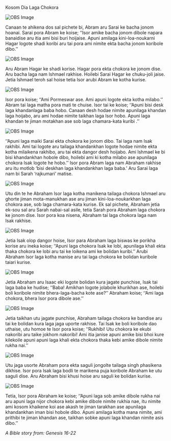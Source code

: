 Kosom Dia Laga Chokora

![OBS Image](https://cdn.door43.org/obs/jpg/360px/obs-en-05-01.jpg)

Canaan te ahikena dos sal pichete bi, Abram aru Sarai ke bacha jonom hoanai. Sarai pora Abram ke koise; ‘‘Isor amike bacha jonom dibole napara banaidise aru itia ami bisi buri hoijaise. Apuni amilaga kini-loa-noukarni Hagar logote shadi koribi aru tai pora ami nimite ekta bacha jonom koribole dibo.’’  

![OBS Image](https://cdn.door43.org/obs/jpg/360px/obs-en-05-02.jpg)

Aru Abram Hagar ke shadi korise. Hagar pora ekta chokora ke jonom dise. Aru bacha laga nam Ishmael rakhise. Hoilebi Sarai Hagar ke chuku-joli jaise. Jetia Ishmael teroh sal hoise tetia Isor arubi Abram ke kotha kurise. 

![OBS Image](https://cdn.door43.org/obs/jpg/360px/obs-en-05-03.jpg)

Isor pora koise; ‘‘Ami Pormeswar ase. Ami apuni logote ekta kotha milabo.’’ Abram tai laga matha pora mati te chuise. Isor tai ke koise; ‘‘Apuni bisi desk laga khandanlaga baba hobo. Canaan desh hodae nimite apunilaga khandan laga hoijabo, aru ami hodae nimite taikhan laga Isor hobo. Apuni laga khandan te jiman motakhan ase sob laga chamara-kata kuribi .’’ 

![OBS Image](https://cdn.door43.org/obs/jpg/360px/obs-en-05-04.jpg)

‘‘Apuni laga maiki Sarai ekta chokora ke jonom dibo. Tai laga nam Isak rakhibi. Ami tai logote aru tailaga khandankhan logote hodae nimite ekta kotha milaikena rakhibo, aru tai ekta dangor desh hoijabo. Ami Ishmael ke bi bisi khandankhan hobole dibo, hoilebi ami ki kotha milabo ase apunilaga chokora Isak logote he hobo.’’ Isor pora Abram laga nam Abraham rakhise aru itu motlob ‘bisi deskhan laga khandankhan laga baba.’ Aru Sarai laga nam bi Sarah ‘rajkumari’  matise.

![OBS Image](https://cdn.door43.org/obs/jpg/360px/obs-en-05-05.jpg)

Utu din te he Abraham Isor laga kotha manikena tailaga chokora Ishmael aru ghorte jiman mota-manukhan ase aru jiman kini-loa-noukarkhan laga chokora ase, sob laga chamara-kata kurise.  Ek sal pichete, Abraham jetia ek-sou sal aru Sarah nabai-sal asile, tetia Sarah pora Abraham laga chokora ke jonom dise.  Isor pora koa nisena, Abraham tai laga chokora laga nam Isak rakhise. 

![OBS Image](https://cdn.door43.org/obs/jpg/360px/obs-en-05-06.jpg)

Jetia Isak olop dangor hoise, Isor para Abraham laga biswas ke porikha korise aru ineka koise; ‘‘Apuni laga chokora Isak ke lobi, apunilaga khali ekta thaka chokora ke lobi aru tai ke loikena ami ke bolidan kuribi.’’ Arubi Abraham Isor laga kotha manise aru tai laga chokora ke bolidan kuribole taiari kurise. 

![OBS Image](https://cdn.door43.org/obs/jpg/360px/obs-en-05-07.jpg)

Jetia Abraham aru Isaac eki logote bolidan kura jagate punchise, Isak tai laga baba ke hudise; ‘‘Baba! Amikhan logote jolabole khurikhan ase, hoilebi boli koribole nimite bhera-laga-bacha kote ase?’’ Abraham koise; ‘‘Ami laga chokora, bhera Isor pora dibole ase.’’

![OBS Image](https://cdn.door43.org/obs/jpg/360px/obs-en-05-08.jpg)

Jetia taikhan utu jagate punchise, Abraham tailaga chokora ke bandise aru tai ke bolidan kura laga jaga uporte rakhise.  Tai Isak ke boli koribole dao uthaise, utu homoe te Isor pora koise; ‘‘Rukhibi! Utu chokora ke ekubi nakoribi aru taike jokhom nakoribi! Ami itia janise apuni amike bisi bhoi kure kilekoile apuni apuni laga khali ekta chokora thaka kebi amike dibole nimite rukha nai.’’

![OBS Image](https://cdn.door43.org/obs/jpg/360px/obs-en-05-09.jpg)

Utu jaga usorte Abraham pora ekta saguli jongolte tailaga singh phasikena dikhise. Isor pora Isak laga bodli te marikena puja koribole Abraham ke utu saguli dise. Aru Abraham bisi khusi hoise aru saguli ke bolidan kurise.  

![OBS Image](https://cdn.door43.org/obs/jpg/360px/obs-en-05-10.jpg)

Tetia, Isor pora Abraham ke koise; ‘‘Apuni laga sob amike dibole rukha nai aru apuni laga nijor chokora kebi amike dibole nimite rukhia nae, itu nimite ami kosom khaikene koi ase akash te jiman tarakhan ase apunilaga khandankhan iman bisi hobole dibo. Apuni amilaga kotha mana nimite, ami prithibi te jiman khandan ase, taikhan sobke apuni laga khandan nimite asis dibo.’’

_A Bible story from: Genesis 16-22_

